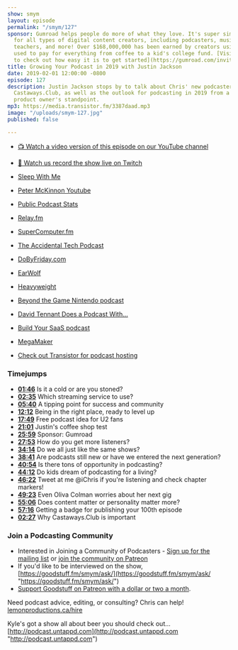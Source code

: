 ```yaml
---
show: smym
layout: episode
permalink: "/smym/127"
sponsor: Gumroad helps people do more of what they love. It's super simple e-commerce
  for all types of digital content creators, including podcasters, musicians, writers,
  teachers, and more! Over $168,000,000 has been earned by creators using the platform,
  used to pay for everything from coffee to a kid's college fund. [Visit Gumroad today
  to check out how easy it is to get started](https://gumroad.com/invite/showmeyourmic).
title: Growing Your Podcast in 2019 with Justin Jackson
date: 2019-02-01 12:00:00 -0800
episode: 127
description: Justin Jackson stops by to talk about Chris' new podcasters community,
  Castaways.Club, as well as the outlook for podcasting in 2019 from a marketing and
  product owner's standpoint.
mp3: https://media.transistor.fm/3387daad.mp3
image: "/uploads/smym-127.jpg"
published: false

---
```

* [📺 Watch a video version of this episode on our YouTube channel](https://www.youtube.com/watch?v=DeoyVwPHpkI)
* [👾 Watch us record the show live on Twitch](https://www.twitch.tv/goodstuff_fm)

* [Sleep With Me](https://www.sleepwithmepodcast.com)
* [Peter McKinnon Youtube](https://www.youtube.com/user/petermckinnon24)
* [Public Podcast Stats](https://transistor.fm/public-podcast-stats/)
* [Relay.fm](https://www.relay.fm)
* [SuperComputer.fm](http://supercomputer.fm)
* [The Accidental Tech Podcast](http://atp.fm)
* [DoByFriday.com](http://dobyfriday.com)
* [EarWolf](http://www.earwolf.com)
* [Heavyweight](https://www.gimletmedia.com/heavyweight/)
* [Beyond the Game Nintendo podcast](https://beyondthemetagame.transistor.fm)
* [David Tennant Does a Podcast With...](https://play.acast.com/s/davidtennant)
* [Build Your SaaS podcast](https://saas.transistor.fm)
* [MegaMaker](https://megamaker.co)
* [Check out Transistor for podcast hosting](https://transistor.fm/?via=chris)

### Timejumps

* **[01:46](#t=01:46)** Is it a cold or are you stoned?
* **[02:35](#t=02:35)** Which streaming service to use?
* **[05:40](#t=05:40)** A tipping point for success and community
* **[12:12](#t=12:12)** Being in the right place, ready to level up
* **[17:49](#t=17:49)** Free podcast idea for U2 fans
* **[21:01](#t=21:01)** Justin's coffee shop test
* **[25:59](#t=25:59)** Sponsor: Gumroad
* **[27:53](#t=27:53)** How do you get more listeners?
* **[34:14](#t=34:14)** Do we all just like the same shows?
* **[38:41](#t=38:41)** Are podcasts still new or have we entered the next generation?
* **[40:54](#t=40:54)** Is there tons of opportunity in podcasting?
* **[44:12](#t=44:12)** Do kids dream of podcasting for a living?
* **[46:22](#t=46:22)** Tweet at me @iChris if you're listening and check chapter markers!
* **[49:23](#t=49:23)** Even Oliva Colman worries about her next gig
* **[55:06](#t=55:06)** Does content matter or personality matter more?
* **[57:16](#t=57:16)** Getting a badge for publishing your 100th episode
* **[02:27](#t=02:27)** Why Castaways.Club is important

### Join a Podcasting Community

* Interested in Joining a Community of Podcasters - [Sign up for the mailing list](https://mailchi.mp/ad73a5bdfab5/podcasting) or [join the community on Patreon](https://www.patreon.com/castawaysclub)
* If you'd like to be interviewed on the show, [https://goodstuff.fm/smym/ask/](https://goodstuff.fm/smym/ask/ "https://goodstuff.fm/smym/ask/")
* [Support Goodstuff on Patreon with a dollar or two a month](https://www.patreon.com/goodstuff).

Need podcast advice, editing, or consulting? Chris can help! [lemonproductions.ca/hire](https://lemonproductions.ca/hire)

Kyle's got a show all about beer you should check out... [http://podcast.untappd.com](http://podcast.untappd.com "http://podcast.untappd.com")